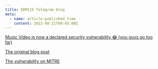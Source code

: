 ```yaml
---
title: EDM115 Telegram blog
meta:
  - name: article:published_time
    content: 2022-08-21T09:45:00Z
---
```


[Music Video is now a declared security vulnerability 😂 (you guys go too far)](https://www.bleepingcomputer.com/news/security/janet-jacksons-music-video-is-now-a-vulnerability-for-crashing-hard-disks/)

[The original blog post](https://devblogs.microsoft.com/oldnewthing/20220816-00/?p=106994)

[The vulnerability on MITRE](http://cve.mitre.org/cgi-bin/cvename.cgi?name=CVE-2022-38392)
